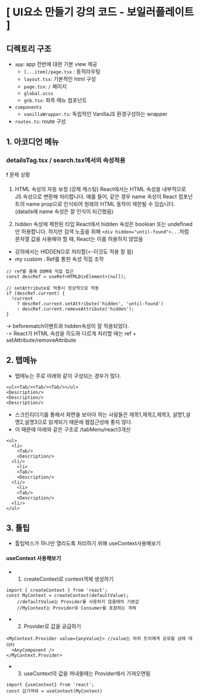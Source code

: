 # [ UI요소 만들기 강의 코드 - 보일러플레이트 ]

## 디렉토리 구조

- `app`: app 전반에 대한 기본 view 제공
  - `[...item]/page.tsx` : 동적라우팅
  - `layout.tsx`: 기본적인 html 구성
  - `page.tsx`: `/` 페이지
  - `global.scss`
  - `gnb.tsx`: 좌측 메뉴 컴포넌트
- `components`
  - `vanillaWrapper.ts`: 독립적인 VanillaJS 환경구성하는 wrapper
- `routes.ts`: route 구성

## 1. 아코디언 메뉴

### detailsTag.tsx / search.tsx에서의 속성적용

❗ 문제 상황

1. HTML 속성의 자동 보정 (강제 캐스팅)
   React에서는 HTML 속성을 내부적으로 JS 속성으로 변환해 처리합니다.
   예를 들어, 같은 경우 name 속성이 React 컴포넌트의 name prop으로 인식되어 원래의 HTML 동작이 제한될 수 있습니다. (datails에 name 속성은 잘 인식이 되긴했음)

2. hidden 속성에 제한된 타입
   React에서 hidden 속성은 boolean 또는 undefined만 허용합니다.
   하지만 검색 노출을 위해 `<div hidden="until-found">...`처럼 문자열 값을 사용해야 할 때, React는 이를 허용하지 않았음

- 강의에서는 HIDDEN으로 처리함(<-이것도 적용 잘 됨)
- my custom : Ref를 통한 속성 직접 조작

```
// ref를 통해 DOM에 직접 접근
const descRef = useRef<HTMLDivElement>(null);

// setAttribute로 적용시 정상적으로 작동
if (descRef.current) {
  !current
    ? descRef.current.setAttribute('hidden', 'until-found')
    : descRef.current.removeAttribute('hidden');
}
```

-> beforematch이벤트와 hidden속성이 잘 적용되었다.
<br/>
-> React가 HTML 속성을 의도와 다르게 처리할 때는 ref + setAttribute/removeAttribute

## 2. 탭메뉴

- 탭메뉴는 주로 아래와 같이 구성되는 경우가 많다.

```
<ul><Tab/><Tab/><Tab/></ul>
<Description/>
<Description/>
<Description/>
```

- 스크린리더기를 통해서 화면을 보아야 하는 사람들은 제목1,제목2,제목3, 설명1,설명2,설명3으로 읽게되기 때문에 웹접근성에 좋지 않다.
- 이 때문에 아래와 같은 구조로 /tabMenu/react3개선

```
<ul>
  <li>
    <Tab/>
    <Description/>
  <li/>
    <li>
    <Tab/>
    <Description/>
  <li/>
    <li>
    <Tab/>
    <Description/>
  <li/>
</ul>

```

## 3. 툴팁

- 툴팁박스가 하나만 열리도록 처리하기 위해 useContext사용해보기

#### useContext 사용해보기

- 1. createContext로 context객체 생성하기

```
import { createContext } from 'react';
const MyContext = createContext(defaultValue);
    //defaultValue는 Provider를 사용하지 않을때의 기본값
    //MyContext는 Provider와 Consumer를 포함하는 객체
```

- 2. Provider로 값을 공급하기

```
<MyContext.Provider value={anyValue}> //value는 하위 트리에게 공유할 상태 데이터
  <AnyComponent />
</MyContext.Provider>
```

- 3. useContext의 값을 꺼내쓸때는 Provider에서 가져오면됨

```
import {useContext} from 'react';
const 값가져와 = useContext(MyContext)

```
